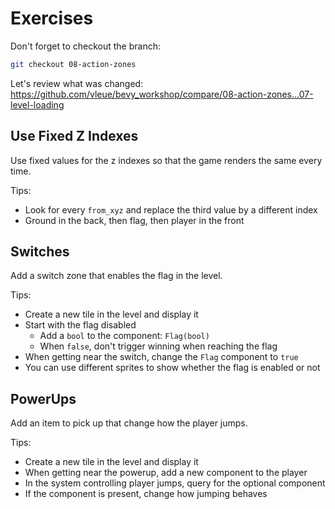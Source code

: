 # Exercises

Don't forget to checkout the branch:

```sh
git checkout 08-action-zones
```

Let's review what was changed: <https://github.com/vleue/bevy_workshop/compare/08-action-zones...07-level-loading>

## Use Fixed Z Indexes

Use fixed values for the z indexes so that the game renders the same every time.

Tips:
* Look for every `from_xyz` and replace the third value by a different index
* Ground in the back, then flag, then player in the front

## Switches

Add a switch zone that enables the flag in the level.

Tips:
* Create a new tile in the level and display it
* Start with the flag disabled
    * Add a `bool` to the component: `Flag(bool)`
    * When `false`, don't trigger winning when reaching the flag
* When getting near the switch, change the `Flag` component to `true`
* You can use different sprites to show whether the flag is enabled or not

## PowerUps

Add an item to pick up that change how the player jumps.

Tips:
* Create a new tile in the level and display it
* When getting near the powerup, add a new component to the player
* In the system controlling player jumps, query for the optional component
* If the component is present, change how jumping behaves

